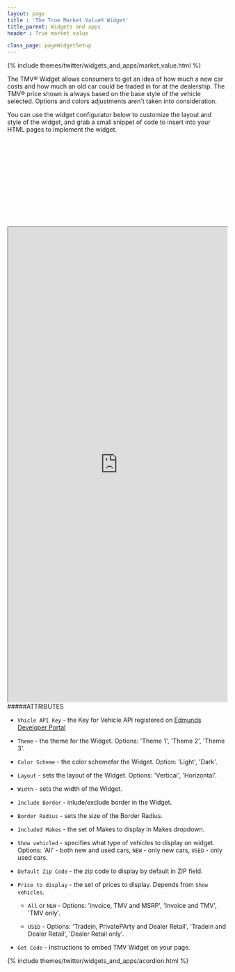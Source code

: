 ```yaml
---
layout: page
title : 'The True Market Value® Widget'
title_parent: Widgets and apps
header : True market value

class_page: pageWidgetSetup
---
```


{% include themes/twitter/widgets_and_apps/market_value.html %}

The TMV® Widget allows consumers to get an idea of how much a new car costs and how much an old car could be traded in for at the dealership. The TMV® price shown is always based on the base style of the vehicle selected. Options and colors adjustments aren't taken into consideration.

You can use the widget configurator below to customize the layout and style of the widget, and grab a small snippet of code to insert into your HTML pages to implement the widget.

<div class="pre-loader" style="height: 200px;">&nbsp;</div>
<iframe src="http://widgets.edmunds.com/tmv/v2?portal=true" width="100%" height="1090" align="left" class="iframeWidget">
</iframe>


#####ATTRIBUTES

* `Vhicle API Key` - the Key for Vehicle API registered on <a class='blueLink' href='http://edmundsapi.github.io' title='Edmunds Developer Portal'>Edmunds Developer Portal</a>
* `Theme` - the theme for the Widget. Options: 'Theme 1', 'Theme 2', 'Theme 3'.
* `Color Scheme` - the color schemefor the Widget. Option: 'Light', 'Dark'.
* `Layout` - sets the layout of the Widget. Options: 'Vertical', 'Horizontal'.
* `Width` - sets the width of the Widget.
* `Include Border` - inlude/exclude border in the Widget.
* `Border Radius` - sets the size of the  Border Radius.
* `Included Makes` - the set of Makes to display in Makes dropdown.
* `Show vehicled` - specifies what type of vehicles to display on widget. Options: 'All' - both new and used cars, `NEW` - only new cars, `USED` - only used cars.
* `Default Zip Code` - the zip code to display by default in ZIP field.
* `Price to display` - the set of prices to display. Depends from `Show vehicles`.

	* `All` or `NEW` - Options: 'invoice, TMV and MSRP', 'Invoice and TMV', 'TMV only'.

	* `USED` - Options: 'Tradein, PrivatePArty and Dealer Retail', 'Tradein and Dealer Retail', 'Dealer Retail only'.

* `Get Code` - Instructions to embed TMV Widget on your page.

{% include themes/twitter/widgets_and_apps/acordion.html %}
